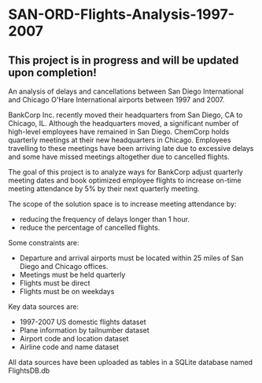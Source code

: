 # SAN-ORD-Flights-Analysis-1997-2007

## This project is in progress and will be updated upon completion!

An analysis of delays and cancellations between San Diego International and Chicago O'Hare International airports between 1997 and 2007.

BankCorp Inc. recently moved their headquarters from San Diego, CA to Chicago, IL. Although the headquarters moved, a significant number of high-level employees have remained in San Diego. ChemCorp holds quarterly meetings at their new headquarters in Chicago. Employees travelling to these meetings have been arriving late due to excessive delays and some have missed meetings altogether due to cancelled flights.

The goal of this project is to analyze ways for BankCorp adjust quarterly meeting dates and book optimized employee flights to increase on-time meeting attendance by 5% by their next quarterly meeting.

The scope of the solution space is to increase meeting attendance by:
-  reducing the frequency of delays longer than 1 hour.
- reduce the percentage of cancelled flights.

Some constraints are:
- Departure and arrival airports must be located within 25 miles of San Diego and Chicago offices.
- Meetings must be held quarterly
- Flights must be direct
- Flights must be on weekdays

Key data sources are:
- 1997-2007 US domestic flights dataset
- Plane information by tailnumber dataset 
- Airport code and location dataset
- Airline code and name dataset

All data sources have been uploaded as tables in a SQLite database named FlightsDB.db


